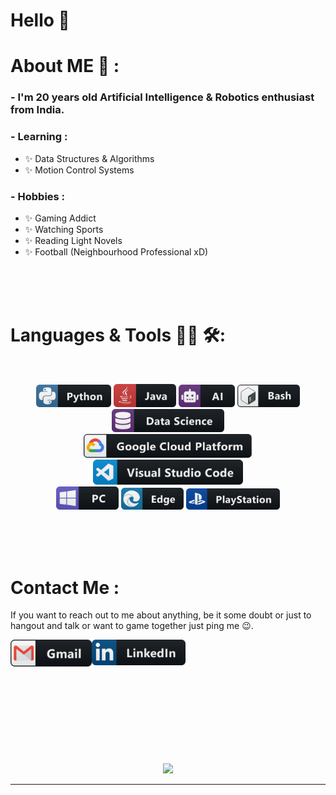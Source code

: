 # Hello 👋


# About ME 💬 :

### - I'm 20 years  old Artificial Intelligence & Robotics enthusiast from India.



### - Learning :
- ✨ Data Structures & Algorithms
- ✨ Motion Control Systems

### - Hobbies : 
- ✨ Gaming Addict
- ✨ Watching Sports
- ✨ Reading Light Novels
- ✨ Football (Neighbourhood Professional xD)

</br>
</br>
</br>



# Languages & Tools 👨‍💻 🛠:
</br>

<p align="center">


<img src="https://raw.githubusercontent.com/shaunmatheW00/shaunmatheW00/main/assets/icons/python.png" alt="python" width="120" hight="50">
<img src="https://raw.githubusercontent.com/shaunmatheW00/shaunmatheW00/main/assets/icons/java.png" alt="java"  width="100" hight="50">
<img src="https://raw.githubusercontent.com/shaunmatheW00/shaunmatheW00/main/assets/icons/ai.png" alt="AI" width="90" hight="50">
<img src="https://raw.githubusercontent.com/shaunmatheW00/shaunmatheW00/main/assets/icons/bash.png" alt="bash" width="100" hight="50">
<img src="https://raw.githubusercontent.com/shaunmatheW00/shaunmatheW00/main/assets/icons/datascience.png" alt="datascience" width="180" hight="50">
</br>
<img src="https://raw.githubusercontent.com/shaunmatheW00/shaunmatheW00/main/assets/icons/google_cloud_platform.png" alt="google_cloud_platform" width="270" hight="50">
<img src="https://raw.githubusercontent.com/shaunmatheW00/shaunmatheW00/main/assets/icons/visualstudio_code.png" alt="visualstudio_code" width="240" hight="50">
</br>
<img src="https://raw.githubusercontent.com/shaunmatheW00/shaunmatheW00/main/assets/icons/pc.png" alt="pc" width="100" hight="50">
<img src="https://raw.githubusercontent.com/shaunmatheW00/shaunmatheW00/main/assets/icons/edge.png" alt="edge" width="100" hight="50">
<img src="https://raw.githubusercontent.com/shaunmatheW00/shaunmatheW00/main/assets/icons/playstation@3x.png" alt="playstation" width="150" hight="50">
</p>
</br>
</br>
</br>

# Contact Me :

If you want to reach out to me about anything, be it some doubt or just to hangout and talk or want to game together just ping me 😉.

<a href="mailto:shaun082003@gmail.com">
 <img align="left" alt="Gmail" width="130" hight="100" src="https://raw.githubusercontent.com/shaunmatheW00/shaunmatheW00/main/assets/icons/gmail.png" />
</a>
<a href="https://linkedin.com/in/shaun-vinod/">
  <img align="left" alt="Linkedin" width="150" hight="100" src="https://raw.githubusercontent.com/shaunmatheW00/shaunmatheW00/main/assets/icons/linkedin.png" />
</br>
</br>
</br>
</a>

 </p>
 

</br>
</br>
</br>
</br>
</br>
</br>
</br>



<p align="center" >  
  <a href="https://github.com/anuraghazra/github-readme-stats"> 
<img  src="https://github-readme-stats.vercel.app/api?username=shaunmatheW00&&show_icons=true&theme=radical"/>
  </a>
  </p>

*************
